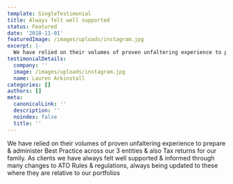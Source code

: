 ```yaml
---
template: SingleTestimonial
title: Always felt well supported
status: Featured
date: '2018-11-01'
featuredImage: /images/uploads/instagram.jpg
excerpt: |-
  We have relied on their volumes of proven unfaltering experience to prepare & administer Best Practice across our 3 entities & also Tax returns for our family. As clients we have always felt well supported & informed through many changes to ATO Rules & regulations, always being updated to these where they are relative to our portfolios
testimonialDetails:
  company: ''
  image: /images/uploads/instagram.jpg
  name: Lauren Arkinstall
categories: []
authors: []
meta:
  canonicalLink: ''
  description: ''
  noindex: false
  title: ''
---
```


We have relied on their volumes of proven unfaltering experience to prepare & administer Best Practice across our 3 entities & also Tax returns for our family. As clients we have always felt well supported & informed through many changes to ATO Rules & regulations, always being updated to these where they are relative to our portfolios
